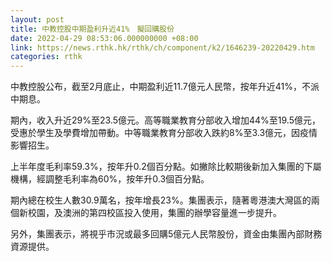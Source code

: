 ```yaml
---
layout: post
title: 中教控股中期盈利升近41%　擬回購股份
date: 2022-04-29 08:53:06.000000000 +08:00
link: https://news.rthk.hk/rthk/ch/component/k2/1646239-20220429.htm
categories: rthk
---
```


中教控股公布，截至2月底止，中期盈利近11.7億元人民幣，按年升近41%，不派中期息。

期內，收入升近29%至23.5億元。高等職業教育分部收入增加44%至19.5億元，受惠於學生及學費增加帶動。中等職業教育分部收入跌約8%至3.3億元，因疫情影響招生。 

上半年度毛利率59.3%，按年升0.2個百分點。如撇除比較期後新加入集團的下屬機構，經調整毛利率為60%，按年升0.3個百分點。

期內總在校生人數30.9萬名，按年增長23%。集團表示，隨著粵港澳大灣區的兩個新校園，及澳洲的第四校區投入使用，集團的辦學容量進一步提升。

另外，集團表示，將視乎市況或最多回購5億元人民幣股份，資金由集團內部財務資源提供。
